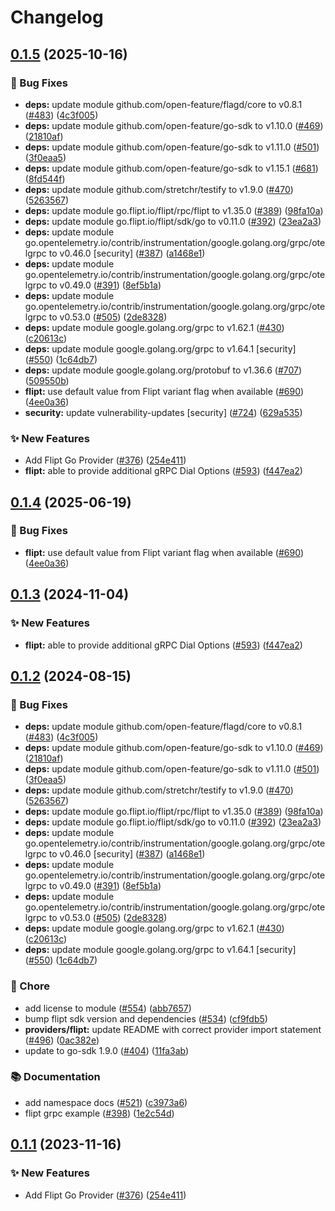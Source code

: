 # Changelog

## [0.1.5](https://github.com/gioddiggi/go-sdk-contrib/compare/providers/flipt-v0.1.4...providers/flipt/v0.1.5) (2025-10-16)


### 🐛 Bug Fixes

* **deps:** update module github.com/open-feature/flagd/core to v0.8.1 ([#483](https://github.com/gioddiggi/go-sdk-contrib/issues/483)) ([4c3f005](https://github.com/gioddiggi/go-sdk-contrib/commit/4c3f005f587902b239ea904c8d050d054dc8afe7))
* **deps:** update module github.com/open-feature/go-sdk to v1.10.0 ([#469](https://github.com/gioddiggi/go-sdk-contrib/issues/469)) ([21810af](https://github.com/gioddiggi/go-sdk-contrib/commit/21810afc33fce9a3940ec9dc59e65f140fcbaa57))
* **deps:** update module github.com/open-feature/go-sdk to v1.11.0 ([#501](https://github.com/gioddiggi/go-sdk-contrib/issues/501)) ([3f0eaa5](https://github.com/gioddiggi/go-sdk-contrib/commit/3f0eaa575500baa663dc24dbfc6cf8214565471f))
* **deps:** update module github.com/open-feature/go-sdk to v1.15.1 ([#681](https://github.com/gioddiggi/go-sdk-contrib/issues/681)) ([8fd544f](https://github.com/gioddiggi/go-sdk-contrib/commit/8fd544ff81fd25eed655a214aa1ae1906a436f0d))
* **deps:** update module github.com/stretchr/testify to v1.9.0 ([#470](https://github.com/gioddiggi/go-sdk-contrib/issues/470)) ([5263567](https://github.com/gioddiggi/go-sdk-contrib/commit/52635679b633e01e23196885a4a98d3cecbc8822))
* **deps:** update module go.flipt.io/flipt/rpc/flipt to v1.35.0 ([#389](https://github.com/gioddiggi/go-sdk-contrib/issues/389)) ([98fa10a](https://github.com/gioddiggi/go-sdk-contrib/commit/98fa10ad9730695adaf940841e216a83f2a8a00f))
* **deps:** update module go.flipt.io/flipt/sdk/go to v0.11.0 ([#392](https://github.com/gioddiggi/go-sdk-contrib/issues/392)) ([23ea2a3](https://github.com/gioddiggi/go-sdk-contrib/commit/23ea2a3f9de3c0b14c7c68a14f3aa91917a8f16c))
* **deps:** update module go.opentelemetry.io/contrib/instrumentation/google.golang.org/grpc/otelgrpc to v0.46.0 [security] ([#387](https://github.com/gioddiggi/go-sdk-contrib/issues/387)) ([a1468e1](https://github.com/gioddiggi/go-sdk-contrib/commit/a1468e1fb40515048560b22ab8f343e46ee1a6ed))
* **deps:** update module go.opentelemetry.io/contrib/instrumentation/google.golang.org/grpc/otelgrpc to v0.49.0 ([#391](https://github.com/gioddiggi/go-sdk-contrib/issues/391)) ([8ef5b1a](https://github.com/gioddiggi/go-sdk-contrib/commit/8ef5b1a21848b8f9a3bbc35a8f752b067a88b43d))
* **deps:** update module go.opentelemetry.io/contrib/instrumentation/google.golang.org/grpc/otelgrpc to v0.53.0 ([#505](https://github.com/gioddiggi/go-sdk-contrib/issues/505)) ([2de8328](https://github.com/gioddiggi/go-sdk-contrib/commit/2de83284ee8f2b2346583b43eafb4d454d716f47))
* **deps:** update module google.golang.org/grpc to v1.62.1 ([#430](https://github.com/gioddiggi/go-sdk-contrib/issues/430)) ([c20613c](https://github.com/gioddiggi/go-sdk-contrib/commit/c20613c5079f2a9871c451771aca2b8ab56d7bcb))
* **deps:** update module google.golang.org/grpc to v1.64.1 [security] ([#550](https://github.com/gioddiggi/go-sdk-contrib/issues/550)) ([1c64db7](https://github.com/gioddiggi/go-sdk-contrib/commit/1c64db77dabc5d05778e82e1c5e6968b6d530d01))
* **deps:** update module google.golang.org/protobuf to v1.36.6 ([#707](https://github.com/gioddiggi/go-sdk-contrib/issues/707)) ([509550b](https://github.com/gioddiggi/go-sdk-contrib/commit/509550ba1e6ff00dec72d49eaddbcbf6a9b4973c))
* **flipt:** use default value from Flipt variant flag when available ([#690](https://github.com/gioddiggi/go-sdk-contrib/issues/690)) ([4ee0a36](https://github.com/gioddiggi/go-sdk-contrib/commit/4ee0a36e90d5511a704a5f44f1fe69af70724960))
* **security:** update vulnerability-updates [security] ([#724](https://github.com/gioddiggi/go-sdk-contrib/issues/724)) ([629a535](https://github.com/gioddiggi/go-sdk-contrib/commit/629a5351c2c4b8fed00522f7453d5545920ceaaf))


### ✨ New Features

* Add Flipt Go Provider ([#376](https://github.com/gioddiggi/go-sdk-contrib/issues/376)) ([254e411](https://github.com/gioddiggi/go-sdk-contrib/commit/254e411fba55c461807ee0c11ca44fcafed17bbe))
* **flipt:** able to provide additional gRPC Dial Options ([#593](https://github.com/gioddiggi/go-sdk-contrib/issues/593)) ([f447ea2](https://github.com/gioddiggi/go-sdk-contrib/commit/f447ea239d4bc8520805f96d1d66ab1d0ad5682b))

## [0.1.4](https://github.com/open-feature/go-sdk-contrib/compare/providers/flipt/v0.1.3...providers/flipt/v0.1.4) (2025-06-19)


### 🐛 Bug Fixes

* **flipt:** use default value from Flipt variant flag when available ([#690](https://github.com/open-feature/go-sdk-contrib/issues/690)) ([4ee0a36](https://github.com/open-feature/go-sdk-contrib/commit/4ee0a36e90d5511a704a5f44f1fe69af70724960))

## [0.1.3](https://github.com/open-feature/go-sdk-contrib/compare/providers/flipt/v0.1.2...providers/flipt/v0.1.3) (2024-11-04)


### ✨ New Features

* **flipt:** able to provide additional gRPC Dial Options ([#593](https://github.com/open-feature/go-sdk-contrib/issues/593)) ([f447ea2](https://github.com/open-feature/go-sdk-contrib/commit/f447ea239d4bc8520805f96d1d66ab1d0ad5682b))

## [0.1.2](https://github.com/open-feature/go-sdk-contrib/compare/providers/flipt/v0.1.1...providers/flipt/v0.1.2) (2024-08-15)


### 🐛 Bug Fixes

* **deps:** update module github.com/open-feature/flagd/core to v0.8.1 ([#483](https://github.com/open-feature/go-sdk-contrib/issues/483)) ([4c3f005](https://github.com/open-feature/go-sdk-contrib/commit/4c3f005f587902b239ea904c8d050d054dc8afe7))
* **deps:** update module github.com/open-feature/go-sdk to v1.10.0 ([#469](https://github.com/open-feature/go-sdk-contrib/issues/469)) ([21810af](https://github.com/open-feature/go-sdk-contrib/commit/21810afc33fce9a3940ec9dc59e65f140fcbaa57))
* **deps:** update module github.com/open-feature/go-sdk to v1.11.0 ([#501](https://github.com/open-feature/go-sdk-contrib/issues/501)) ([3f0eaa5](https://github.com/open-feature/go-sdk-contrib/commit/3f0eaa575500baa663dc24dbfc6cf8214565471f))
* **deps:** update module github.com/stretchr/testify to v1.9.0 ([#470](https://github.com/open-feature/go-sdk-contrib/issues/470)) ([5263567](https://github.com/open-feature/go-sdk-contrib/commit/52635679b633e01e23196885a4a98d3cecbc8822))
* **deps:** update module go.flipt.io/flipt/rpc/flipt to v1.35.0 ([#389](https://github.com/open-feature/go-sdk-contrib/issues/389)) ([98fa10a](https://github.com/open-feature/go-sdk-contrib/commit/98fa10ad9730695adaf940841e216a83f2a8a00f))
* **deps:** update module go.flipt.io/flipt/sdk/go to v0.11.0 ([#392](https://github.com/open-feature/go-sdk-contrib/issues/392)) ([23ea2a3](https://github.com/open-feature/go-sdk-contrib/commit/23ea2a3f9de3c0b14c7c68a14f3aa91917a8f16c))
* **deps:** update module go.opentelemetry.io/contrib/instrumentation/google.golang.org/grpc/otelgrpc to v0.46.0 [security] ([#387](https://github.com/open-feature/go-sdk-contrib/issues/387)) ([a1468e1](https://github.com/open-feature/go-sdk-contrib/commit/a1468e1fb40515048560b22ab8f343e46ee1a6ed))
* **deps:** update module go.opentelemetry.io/contrib/instrumentation/google.golang.org/grpc/otelgrpc to v0.49.0 ([#391](https://github.com/open-feature/go-sdk-contrib/issues/391)) ([8ef5b1a](https://github.com/open-feature/go-sdk-contrib/commit/8ef5b1a21848b8f9a3bbc35a8f752b067a88b43d))
* **deps:** update module go.opentelemetry.io/contrib/instrumentation/google.golang.org/grpc/otelgrpc to v0.53.0 ([#505](https://github.com/open-feature/go-sdk-contrib/issues/505)) ([2de8328](https://github.com/open-feature/go-sdk-contrib/commit/2de83284ee8f2b2346583b43eafb4d454d716f47))
* **deps:** update module google.golang.org/grpc to v1.62.1 ([#430](https://github.com/open-feature/go-sdk-contrib/issues/430)) ([c20613c](https://github.com/open-feature/go-sdk-contrib/commit/c20613c5079f2a9871c451771aca2b8ab56d7bcb))
* **deps:** update module google.golang.org/grpc to v1.64.1 [security] ([#550](https://github.com/open-feature/go-sdk-contrib/issues/550)) ([1c64db7](https://github.com/open-feature/go-sdk-contrib/commit/1c64db77dabc5d05778e82e1c5e6968b6d530d01))


### 🧹 Chore

* add license to module ([#554](https://github.com/open-feature/go-sdk-contrib/issues/554)) ([abb7657](https://github.com/open-feature/go-sdk-contrib/commit/abb76571c373582f36837587400104eb754c01b9))
* bump flipt sdk version and dependencies ([#534](https://github.com/open-feature/go-sdk-contrib/issues/534)) ([cf9fdb5](https://github.com/open-feature/go-sdk-contrib/commit/cf9fdb51d13935e9f2ea8441e3f00cf31fd550bb))
* **providers/flipt:** update README with correct provider import statement ([#496](https://github.com/open-feature/go-sdk-contrib/issues/496)) ([0ac382e](https://github.com/open-feature/go-sdk-contrib/commit/0ac382ec13390e7290f85ff524e7c401673ddc8c))
* update to go-sdk 1.9.0 ([#404](https://github.com/open-feature/go-sdk-contrib/issues/404)) ([11fa3ab](https://github.com/open-feature/go-sdk-contrib/commit/11fa3aba065a6dd81caca30e76efc16fb64a25e3))


### 📚 Documentation

* add namespace docs ([#521](https://github.com/open-feature/go-sdk-contrib/issues/521)) ([c3973a6](https://github.com/open-feature/go-sdk-contrib/commit/c3973a6bc3e6cbca779880cf09ca337ff1088fbf))
* flipt grpc example ([#398](https://github.com/open-feature/go-sdk-contrib/issues/398)) ([1e2c54d](https://github.com/open-feature/go-sdk-contrib/commit/1e2c54debb3aea0f9b45655e9aa795cae8080313))

## [0.1.1](https://github.com/open-feature/go-sdk-contrib/compare/providers/flipt-v0.1.0...providers/flipt/v0.1.1) (2023-11-16)


### ✨ New Features

* Add Flipt Go Provider ([#376](https://github.com/open-feature/go-sdk-contrib/issues/376)) ([254e411](https://github.com/open-feature/go-sdk-contrib/commit/254e411fba55c461807ee0c11ca44fcafed17bbe))
